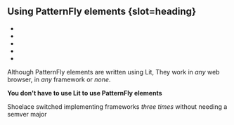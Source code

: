 ## Using PatternFly elements {slot=heading}

<ul class="logo-grid">
  <li><read-icon name="typescript"></read-icon></li>
  <li><read-icon name="html5"></read-icon></li>
  <li><read-icon name="css3"></read-icon></li>
  <li><read-icon name="lit"></read-icon></li>
  <li><read-icon name="patternfly"></read-icon></li>
</ul>

Although PatternFly elements are written using Lit,
They work in *any* web browser, in *any* framework or *none*.

**You don't have to use Lit to use PatternFly elements**

<p slot="notes">Shoelace switched implementing frameworks <em>three times</em> 
  without needing a semver major</p>

<style>
#title * * { font-size: 1em; }
.logo-grid {
  padding-inline-end: calc(var(--spacer-inline) + 43px);
}
</style>
